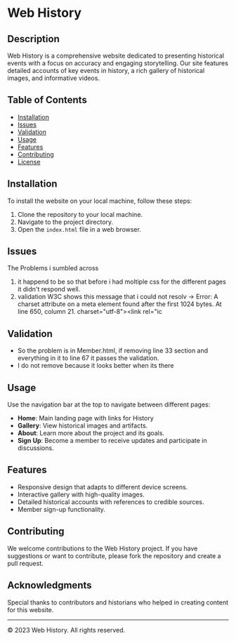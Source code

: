 # Web History

## Description
Web History is a comprehensive website dedicated to presenting historical events with a focus on accuracy and engaging storytelling. Our site features detailed accounts of key events in history, a rich gallery of historical images, and informative videos.

## Table of Contents
- [Installation](#installation)
- [Issues](#issues)
- [Validation](#validation)
- [Usage](#usage)
- [Features](#features)
- [Contributing](#contributing)
- [License](#license)

## Installation
To install the website on your local machine, follow these steps:
1. Clone the repository to your local machine.
2. Navigate to the project directory.
3. Open the `index.html` file in a web browser.

## Issues
The Problems i sumbled across
1. it happend to be so that before i had moltiple css for the different pages it didn't respond well.
2. validation W3C shows this message that i could not resolv -> Error: A charset attribute on a meta element found after the first 1024 bytes.
At line 650, column 21.  charset="utf-8"><link rel="ic

## Validation
- So the problem is in Member.html, if removing line 33 section and everything in it to line 67 it passes the validation.
- I do not remove because it looks better when its there

## Usage
Use the navigation bar at the top to navigate between different pages:
- **Home**: Main landing page with links for History
- **Gallery**: View historical images and artifacts.
- **About**: Learn more about the project and its goals.
- **Sign Up**: Become a member to receive updates and participate in discussions.

## Features
- Responsive design that adapts to different device screens.
- Interactive gallery with high-quality images.
- Detailed historical accounts with references to credible sources.
- Member sign-up functionality.

## Contributing
We welcome contributions to the Web History project. If you have suggestions or want to contribute, please fork the repository and create a pull request.

## Acknowledgments
Special thanks to contributors and historians who helped in creating content for this website.

---
© 2023 Web History. All rights reserved.